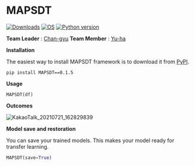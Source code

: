 # MAPSDT

[![Downloads](https://pepy.tech/badge/MAPSDT)](https://pepy.tech/project/MAPSDT)
[![OS](https://img.shields.io/badge/OS-windows-red)](https://windows.com)
[![Python version](https://img.shields.io/badge/python-3.7.0-brightgreen.svg)](https://www.python.org) 
 
**Team Leader** : [Chan-gyu](https://github.com/wjk1011)  **Team Member** : [Yu-ha](https://github.com/jiyuha)


**Installation**

The easiest way to install MAPSDT framework is to download it from [PyPI](https://pypi.org/project/MAPSDT).
```
pip install MAPSDT==0.1.5
```

**Usage**
```
MAPSDT(df)
```

**Outcomes**

![KakaoTalk_20210721_162829839](https://user-images.githubusercontent.com/70674000/140031723-b65478d2-8b1c-476b-801a-26c0d4a1adb1.jpg)


**Model save and restoration**

You can save your trained models. This makes your model ready for transfer learning.

```python
MAPSDT(save=True)
```
